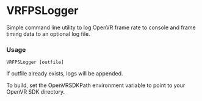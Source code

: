 # VRFPSLogger

Simple command line utility to log OpenVR frame rate to console and frame timing data to an optional log file.

### Usage

```
VRFPSLogger [outfile]
```

If outfile already exists, logs will be appended.

To build, set the OpenVRSDKPath environment variable to point to your OpenVR SDK directory.
